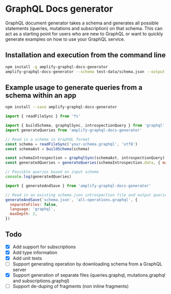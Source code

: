 # GraphQL Docs generator

GraphQL document generator takes a schema and generates all possible statements (queries, mutations and subscription) on that schema. This can act as a starting point for users who are new to GraphQL or want to quickly generate examples on how to use your GraphQL service.

## Installation and execution from the command line

```bash
npm install -g amplify-graphql-docs-generator
amplify-graphql-docs-generator --schema test-data/schema.json --output all-operations.graphql --language graphql
```

## Example usage to generate queries from a schema within an app

```bash
npm install --save amplify-graphql-docs-generator
```

```javascript
import { readFileSync } from 'fs'

import { buildSchema, graphqlSync, introspectionQuery } from 'graphql'
import generateQueries from 'amplify-graphql-docs-generator'

// Read in a schema in GraphQL format
const schema = readFileSync('your-schema.graphql', 'utf8')
const schemaAst = buildSchema(schema)

const schemaIntrospection = graphqlSync(schemaAst, introspectionQuery)
const generatedQueries = generateQueries(schemaIntrospection.data, { maxDepth: 4 })

// Possible queries based on input schema
console.log(generatedQueries)
```

```javascript
import { generateAndSave } from 'amplify-graphql-docs-generator'

// Read in an existing schema.json introspection file and output queries to an all-operations.graphql file
generateAndSave('schema.json', 'all-operations.graphql', {
  separateFiles: false,
  language: 'graphql',
  maxDepth: 2,
})
```

## Todo

- [x] Add support for subscriptions
- [x] Add type information
- [X] Add unit tests
- [ ] Support generating operation by downloading schema from a GraphQL server
- [x] Support generation of separate files (queries.graphql, mutations.graphql and subscriptions.graphql)
- [ ] Support de-duping of fragments (non inline fragments)
